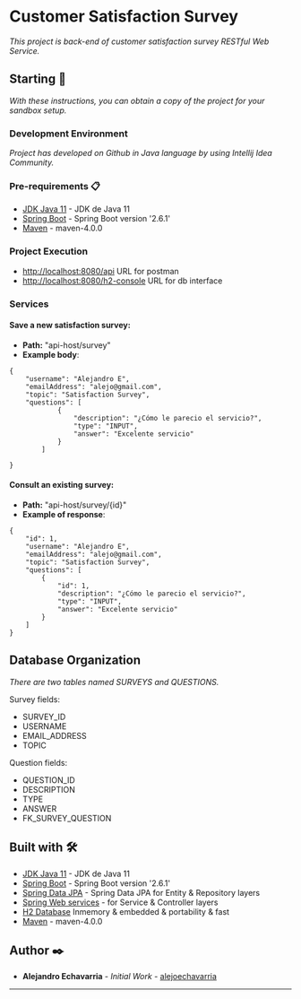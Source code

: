 # Customer Satisfaction Survey
_This project is back-end of customer satisfaction survey RESTful Web Service._


## Starting 🚀

_With these instructions, you can obtain a copy of the project for your sandbox setup._


### Development Environment

_Project has developed on Github in Java language by using Intellij Idea Community._

### Pre-requirements 📋

* [JDK Java 11](https://docs.aws.amazon.com/corretto/latest/corretto-11-ug/downloads-list.html) - JDK de Java 11
* [Spring Boot](https://spring.io/projects/spring-boot) - Spring Boot version '2.6.1'
* [Maven](https://maven.apache.org/install.html) - maven-4.0.0

### Project Execution

* [http://localhost:8080/api](http://localhost:8080/) URL for postman
* [http://localhost:8080/h2-console](http://localhost:8080/h2-console) URL for db interface

### Services

#### Save a new satisfaction survey:
* **Path:** "api-host/survey"
* **Example body**:

```
{
	"username": "Alejandro E",
	"emailAddress": "alejo@gmail.com",
	"topic": "Satisfaction Survey",
	"questions": [
			{
				"description": "¿Cómo le parecio el servicio?",
				"type": "INPUT",
				"answer": "Excelente servicio"
			}
		]
	
}
```

#### Consult an existing survey:
* **Path:** "api-host/survey/{id}"
* **Example of response**:


```
{
    "id": 1,
    "username": "Alejandro E",
    "emailAddress": "alejo@gmail.com",
    "topic": "Satisfaction Survey",
    "questions": [
        {
            "id": 1,
            "description": "¿Cómo le parecio el servicio?",
            "type": "INPUT",
            "answer": "Excelente servicio"
        }
    ]
}

```


## Database Organization

_There are two tables named SURVEYS and QUESTIONS._

Survey fields:
* SURVEY_ID
* USERNAME
* EMAIL_ADDRESS
* TOPIC

Question fields:
* QUESTION_ID
* DESCRIPTION
* TYPE
* ANSWER
* FK_SURVEY_QUESTION

## Built with 🛠️

* [JDK Java 11](https://docs.aws.amazon.com/corretto/latest/corretto-11-ug/downloads-list.html) - JDK de Java 11
* [Spring Boot](https://spring.io/projects/spring-boot) - Spring Boot version '2.6.1'
* [Spring Data JPA](https://spring.io/projects/spring-data-jpa) - Spring Data JPA for Entity & Repository layers
* [Spring Web services](https://spring.io/projects/spring-ws) - for Service & Controller layers
* [H2 Database](https://www.h2database.com/html/main.html) Inmemory & embedded & portability & fast
* [Maven](https://maven.apache.org/install.html) - maven-4.0.0



## Author ✒️

* **Alejandro Echavarria** - *Initial Work* - [alejoechavarria](https://github.com/alejoechavarria)




---

